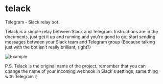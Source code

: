 # telack
Telegram - Slack relay bot.

Telack is a simple relay between Slack and Telegram. Instructions are in the documents, just get it up and running and you're good to go;
start sending messages between your Slack team and Telegram group (Because talking just with the bot isn't really brilliant, right?)

![Example](http://i.imgur.com/QFgNwYT.png)

P.S. Telack is the original name of the project, remember that you can change the name of your incoming webhook in Slack's settings; same thing with Telegram :)
